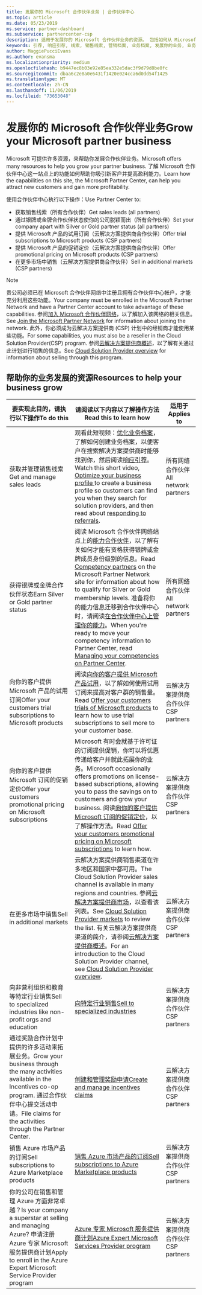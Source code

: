 ```yaml
---
title: 发展你的 Microsoft 合作伙伴业务 | 合作伙伴中心
ms.topic: article
ms.date: 05/23/2019
ms.service: partner-dashboard
ms.subservice: partnercenter-csp
description: 适用于发展你的 Microsoft 合作伙伴业务的资源。 包括如何从 Microsoft 获得销售线索（引荐）。
keywords: 引荐, 响应引荐, 线索, 销售线索, 营销档案, 业务档案, 发展你的业务, 业务机会, 能力, 银牌成员资格, 金牌成员资格, 试用产品/服务, 市场扩张, 国家云
author: MaggiePucciEvans
ms.author: evansma
ms.localizationpriority: medium
ms.openlocfilehash: b9447ec8b03e92e85ea332e5dac3f9d79d8be0fc
ms.sourcegitcommit: dbaa6c2e8a0e6431f1420e024cca6d0dd54f1425
ms.translationtype: MT
ms.contentlocale: zh-CN
ms.lasthandoff: 11/06/2019
ms.locfileid: "73653048"
---
```

# <a name="grow-your-microsoft-partner-business"></a><span data-ttu-id="b6e82-105">发展你的 Microsoft 合作伙伴业务</span><span class="sxs-lookup"><span data-stu-id="b6e82-105">Grow your Microsoft partner business</span></span> 

<span data-ttu-id="b6e82-106">Microsoft 可提供许多资源，来帮助你发展合作伙伴业务。</span><span class="sxs-lookup"><span data-stu-id="b6e82-106">Microsoft offers many resources to help you grow your partner business.</span></span> <span data-ttu-id="b6e82-107">了解 Microsoft 合作伙伴中心这一站点上的功能如何帮助你吸引新客户并提高盈利能力。</span><span class="sxs-lookup"><span data-stu-id="b6e82-107">Learn how the capabilities on this site, the Microsoft Partner Center, can help you attract new customers and gain more profitability.</span></span>

<span data-ttu-id="b6e82-108">使用合作伙伴中心执行以下操作：</span><span class="sxs-lookup"><span data-stu-id="b6e82-108">Use Partner Center to:</span></span>

- <span data-ttu-id="b6e82-109">获取销售线索（所有合作伙伴）</span><span class="sxs-lookup"><span data-stu-id="b6e82-109">Get sales leads (all partners)</span></span>
- <span data-ttu-id="b6e82-110">通过银牌或金牌合作伙伴状态使你的公司脱颖而出（所有合作伙伴）</span><span class="sxs-lookup"><span data-stu-id="b6e82-110">Set your company apart with Silver or Gold partner status (all partners)</span></span>
- <span data-ttu-id="b6e82-111">提供 Microsoft 产品的试用订阅（云解决方案提供商合作伙伴）</span><span class="sxs-lookup"><span data-stu-id="b6e82-111">Offer trial subscriptions to Microsoft products (CSP partners)</span></span>
- <span data-ttu-id="b6e82-112">提供 Microsoft 产品的促销定价（云解决方案提供商合作伙伴）</span><span class="sxs-lookup"><span data-stu-id="b6e82-112">Offer promotional pricing on Microsoft products (CSP partners)</span></span>
- <span data-ttu-id="b6e82-113">在更多市场中销售（云解决方案提供商合作伙伴）</span><span class="sxs-lookup"><span data-stu-id="b6e82-113">Sell in additional markets (CSP partners)</span></span>

> [!NOTE]  
> <span data-ttu-id="b6e82-114">贵公司必须已在 Microsoft 合作伙伴网络中注册且拥有合作伙伴中心帐户，才能充分利用这些功能。</span><span class="sxs-lookup"><span data-stu-id="b6e82-114">Your company must be enrolled in the Microsoft Partner Network and have a Partner Center account to take advantage of these capabilities.</span></span> <span data-ttu-id="b6e82-115">参阅[加入 Microsoft 合作伙伴网络](mpn-overview.md)，以了解加入该网络的相关信息。</span><span class="sxs-lookup"><span data-stu-id="b6e82-115">See [Join the Microsoft Partner Network](mpn-overview.md) for information about joining the network.</span></span> <span data-ttu-id="b6e82-116">此外，你必须成为云解决方案提供商 (CSP) 计划中的经销商才能使用某些功能。</span><span class="sxs-lookup"><span data-stu-id="b6e82-116">For some capabilities, you must also be a reseller in the Cloud Solution Provider(CSP) program.</span></span> <span data-ttu-id="b6e82-117">参阅[云解决方案提供商概述](csp-overview.md)，以了解有关通过此计划进行销售的信息。</span><span class="sxs-lookup"><span data-stu-id="b6e82-117">See [Cloud Solution Provider overview](csp-overview.md) for information about selling through this program.</span></span>

## <a name="resources-to-help-your-business-grow"></a><span data-ttu-id="b6e82-118">帮助你的业务发展的资源</span><span class="sxs-lookup"><span data-stu-id="b6e82-118">Resources to help your business grow</span></span>

|  <span data-ttu-id="b6e82-119">**要实现此目的，请执行以下操作**</span><span class="sxs-lookup"><span data-stu-id="b6e82-119">**To do this**</span></span>  |  <span data-ttu-id="b6e82-120">**请阅读以下内容以了解操作方法**</span><span class="sxs-lookup"><span data-stu-id="b6e82-120">**Read this to learn how**</span></span>  |  <span data-ttu-id="b6e82-121">**适用于**</span><span class="sxs-lookup"><span data-stu-id="b6e82-121">**Applies to**</span></span>  |
|--------------|-----------|--------------
| <span data-ttu-id="b6e82-122">获取并管理销售线索</span><span class="sxs-lookup"><span data-stu-id="b6e82-122">Get and manage sales leads</span></span> | <span data-ttu-id="b6e82-123">观看此短视频：[优化业务档案](https://player.vimeo.com/video/252788046 )，了解如何创建业务档案，以便客户在搜索解决方案提供商时能够找到你，然后阅读[响应引荐](responding-to-referrals.md)。</span><span class="sxs-lookup"><span data-stu-id="b6e82-123">Watch this short video, [Optimize your business profile ](https://player.vimeo.com/video/252788046 ) to create a business profile so customers can find you when they search for solution providers, and then read about [responding to referrals](responding-to-referrals.md).</span></span> | <span data-ttu-id="b6e82-124">所有网络合作伙伴</span><span class="sxs-lookup"><span data-stu-id="b6e82-124">All network partners</span></span> |
| <span data-ttu-id="b6e82-125">获得银牌或金牌合作伙伴状态</span><span class="sxs-lookup"><span data-stu-id="b6e82-125">Earn Silver or Gold partner status</span></span> | <span data-ttu-id="b6e82-126">阅读 Microsoft 合作伙伴网络站点上的[能力合作伙伴](https://partner.microsoft.com/membership/competencies)，以了解有关如何才能有资格获得银牌或金牌成员身份级别的信息。</span><span class="sxs-lookup"><span data-stu-id="b6e82-126">Read [Competency partners](https://partner.microsoft.com/membership/competencies) on the Microsoft Partner Network site for information about how to qualify for Silver or Gold membership levels.</span></span> <span data-ttu-id="b6e82-127">准备将你的能力信息迁移到合作伙伴中心时，请阅读[在合作伙伴中心上管理你的能力](competencies.md)。</span><span class="sxs-lookup"><span data-stu-id="b6e82-127">When you're ready to move your competency information to Partner Center, read [Managing your competencies on Partner Center](competencies.md).</span></span> | <span data-ttu-id="b6e82-128">所有网络合作伙伴</span><span class="sxs-lookup"><span data-stu-id="b6e82-128">All network partners</span></span> |
| <span data-ttu-id="b6e82-129">向你的客户提供 Microsoft 产品的试用订阅</span><span class="sxs-lookup"><span data-stu-id="b6e82-129">Offer your customers trial subscriptions to Microsoft products</span></span> | <span data-ttu-id="b6e82-130">阅读[向你的客户提供 Microsoft 产品试用](offer-your-customers-trials-of-microsoft-products.md)，以了解如何使用试用订阅来提高对客户群的销售量。</span><span class="sxs-lookup"><span data-stu-id="b6e82-130">Read [Offer your customers trials of Microsoft products](offer-your-customers-trials-of-microsoft-products.md) to learn how to use trial subscriptions to sell more to your customer base.</span></span>| <span data-ttu-id="b6e82-131">云解决方案提供商合作伙伴</span><span class="sxs-lookup"><span data-stu-id="b6e82-131">CSP partners</span></span> |
| <span data-ttu-id="b6e82-132">向你的客户提供 Microsoft 订阅的促销定价</span><span class="sxs-lookup"><span data-stu-id="b6e82-132">Offer your customers promotional pricing on Microsoft subscriptions</span></span> | <span data-ttu-id="b6e82-133">Microsoft 有时会就基于许可证的订阅提供促销，你可以将优惠传递给客户并就此拓展你的业务。</span><span class="sxs-lookup"><span data-stu-id="b6e82-133">Microsoft occasionally offers promotions on license-based subscriptions, allowing you to pass the savings on to customers and grow your business.</span></span> <span data-ttu-id="b6e82-134">阅读[向你的客户提供 Microsoft 订阅的促销定价](promotions.md)，以了解操作方法。</span><span class="sxs-lookup"><span data-stu-id="b6e82-134">Read [Offer your customers promotional pricing on Microsoft subscriptions](promotions.md) to learn how.</span></span> | <span data-ttu-id="b6e82-135">云解决方案提供商合作伙伴</span><span class="sxs-lookup"><span data-stu-id="b6e82-135">CSP partners</span></span> |
| <span data-ttu-id="b6e82-136">在更多市场中销售</span><span class="sxs-lookup"><span data-stu-id="b6e82-136">Sell in additional markets</span></span> | <span data-ttu-id="b6e82-137">云解决方案提供商销售渠道在许多地区和国家中都可用。</span><span class="sxs-lookup"><span data-stu-id="b6e82-137">The Cloud Solution Provider sales channel is available in many regions and countries.</span></span> <span data-ttu-id="b6e82-138">参阅[云解决方案提供商市场](agreements.md)，以查看该列表。</span><span class="sxs-lookup"><span data-stu-id="b6e82-138">See [Cloud Solution Provider markets](agreements.md) to review the list.</span></span> <span data-ttu-id="b6e82-139">有关云解决方案提供商渠道的简介，请参阅[云解决方案提供商概述](csp-overview.md)。</span><span class="sxs-lookup"><span data-stu-id="b6e82-139">For an introduction to the Cloud Solution Provider channel, see [Cloud Solution Provider overview](csp-overview.md).</span></span>  | <span data-ttu-id="b6e82-140">云解决方案提供商合作伙伴</span><span class="sxs-lookup"><span data-stu-id="b6e82-140">CSP partners</span></span> |
<span data-ttu-id="b6e82-141">向非营利组织和教育等特定行业销售</span><span class="sxs-lookup"><span data-stu-id="b6e82-141">Sell to specialized industries like non-profit orgs and education</span></span>|[<span data-ttu-id="b6e82-142">向特定行业销售</span><span class="sxs-lookup"><span data-stu-id="b6e82-142">Sell to specialized industries</span></span>](get-special-pricing-for-offers.md)|<span data-ttu-id="b6e82-143">云解决方案提供商合作伙伴</span><span class="sxs-lookup"><span data-stu-id="b6e82-143">CSP partners</span></span>|
|<span data-ttu-id="b6e82-144">通过奖励合作计划中提供的许多活动来拓展业务。</span><span class="sxs-lookup"><span data-stu-id="b6e82-144">Grow your business through the many activities available in the Incentives co-op program.</span></span> <span data-ttu-id="b6e82-145">通过合作伙伴中心提交活动申请。</span><span class="sxs-lookup"><span data-stu-id="b6e82-145">File claims for the activities through the Partner Center.</span></span>| [<span data-ttu-id="b6e82-146">创建和管理奖励申请</span><span class="sxs-lookup"><span data-stu-id="b6e82-146">Create and manage incentives claims</span></span>](create-incentives-claims.md)|<span data-ttu-id="b6e82-147">云解决方案提供商合作伙伴</span><span class="sxs-lookup"><span data-stu-id="b6e82-147">CSP partners</span></span>|
|<span data-ttu-id="b6e82-148">销售 Azure 市场产品的订阅</span><span class="sxs-lookup"><span data-stu-id="b6e82-148">Sell subscriptions to Azure Marketplace products</span></span>|[<span data-ttu-id="b6e82-149">销售 Azure 市场产品的订阅</span><span class="sxs-lookup"><span data-stu-id="b6e82-149">Sell subscriptions to Azure Marketplace products</span></span>](sell-marketplace-products.md)|<span data-ttu-id="b6e82-150">云解决方案提供商合作伙伴</span><span class="sxs-lookup"><span data-stu-id="b6e82-150">CSP partners</span></span>|
|<span data-ttu-id="b6e82-151">你的公司在销售和管理 Azure 方面非常卓越？</span><span class="sxs-lookup"><span data-stu-id="b6e82-151">Is your company a superstar at selling and managing Azure?</span></span> <span data-ttu-id="b6e82-152">申请注册 Azure 专家 Microsoft 服务提供商计划</span><span class="sxs-lookup"><span data-stu-id="b6e82-152">Apply to enroll in the Azure Expert Microsoft Service Provider program</span></span>|[<span data-ttu-id="b6e82-153">Azure 专家 Microsoft 服务提供商计划</span><span class="sxs-lookup"><span data-stu-id="b6e82-153">Azure Expert Microsoft Services Provider program</span></span>](azure-expert-msp.md)|<span data-ttu-id="b6e82-154">云解决方案提供商合作伙伴</span><span class="sxs-lookup"><span data-stu-id="b6e82-154">CSP partners</span></span>|
